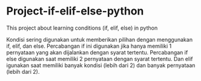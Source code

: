 # Project-if-elif-else-python
This project about learning conditions (if, elif, else) in python

Kondisi sering digunakan untuk memberikan pilihan dengan menggunakan if, elif, dan else.
Percabangan if ini digunakan jika hanya memiliki 1 pernyataan yang akan dijalankan dengan syarat tertentu.
Percabangan if else digunakan saat memiliki 2 pernyataan dengan syarat tertentu.
Dan elif igunakan saat memiliki banyak kondisi (lebih dari 2) dan banyak pernyataan (lebih dari 2).
